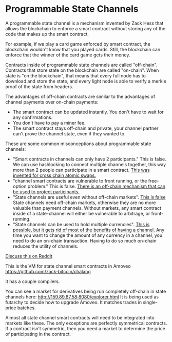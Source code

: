 # Programmable State Channels

A programmable state channel is a mechanism invented by Zack Hess that allows the blockchain to enforce a smart contract without storing any of the code that makes up the smart contract.

For example, if we play a card game enforced by smart contract, the blockchain wouldn't know that you played cards.
Still, the blockchain can enforce that the winner of the card game gets their money.

Contracts inside of programmable state channels are called "off-chain".
Contracts that store state on the blockchain are called "on-chain". When state is "on the blockchain", that means that every full node has to download and store the state, and every light node is able to verify a merkle proof of the state from headers.


The advantages of off-chain contracts are similar to the advantages of channel payments over on-chain payments:

* The smart contract can be updated instantly. You don't have to wait for any confirmations.
* You don't have to pay a miner fee.
* The smart contract stays off-chain and private, your channel partner can't prove the channel state, even if they wanted to.


These are some common misconceptions about programmable state channels:

* "Smart contracts in channels can only have 2 participants." This is false. We can use hashlocking to connect multiple channels together, this way more than 2 people can participate in a smart contract. [This was invented for cross chain atomic swaps.](https://en.bitcoin.it/wiki/Atomic_cross-chain_trading)
* "channel smart contracts are vulnerable to front running, or the free-option problem." This is false. [There is an off-chain mechanism that can be used to protect participants.](limit_order_in_channel.md)
* "State channels are useful even without off-chain markets". [This is false](state_channel_without_off_chain_market.md)
State channels need off-chain markets, otherwise they are no more valuable than payment channels.
Without markets, any smart contract inside of a state-channel will either be vulnerable to arbitrage, or front-running.
* "State channels can be used to hold multiple currencies". [This is possible, but it gets rid of most of the benefits of having a channel.](why_not_channels_with_multiple_currencies.md)
Any time you want to change the amount of any currency in a channel, you need to do an on-chain transaction. Having to do so much on-chain reduces the utility of channels.

[Discuss this on Reddit](https://www.reddit.com/r/Amoveo/comments/73hdf7/programmable_state_channels_explained/)

This is the VM for state channel smart contracts in Amoveo https://github.com/zack-bitcoin/chalang

It has a couple compilers.

You can see a market for derivatives being run completely off-chain in state channels here: http://159.89.87.58:8080/explorer.html
It is being used as futarchy to decide how to upgrade Amoveo.
It matches trades in single-price batches.

Almost all state channel smart contracts will need to be integrated into markets like these.
The only exceptions are perfectly symmetrical contracts.
If a contract isn’t symmetric, then you need a market to determine the price of participating in the contract.